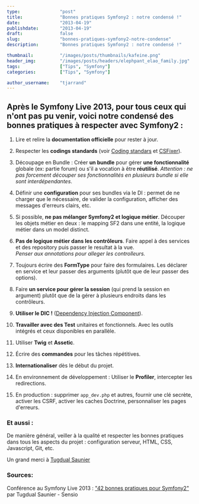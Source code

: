 ```yaml
---
type:               "post"
title:              "Bonnes pratiques Symfony2 : notre condensé !"
date:               "2013-04-19"
publishdate:        "2013-04-19"
draft:              false
slug:               "bonnes-pratiques-symfony2-notre-condense"
description:        "Bonnes pratiques Symfony2 : notre condensé !"

thumbnail:          "/images/posts/thumbnails/kafeine.png"
header_img:         "/images/posts/headers/elephpant_elao_family.jpg"
tags:               ["Tips", "Symfony"]
categories:         ["Tips", "Symfony"]

author_username:    "tjarrand"
---
```


## Après le Symfony Live 2013, pour tous ceux qui n'ont pas pu venir, voici notre condensé des bonnes pratiques à respecter avec Symfony2 :

 1. Lire et relire la **documentation officielle** pour rester à jour.

 2. Respecter les **codings standards** (voir <a title="Coding Standards" href="http://symfony.com/doc/master/contributing/code/standards.html" target="_blank">Coding standars</a> et <a title="PHP Coding Standards Fixer" href="http://cs.sensiolabs.org/" target="_blank">CSFixer</a>).

 3. Découpage en Bundle : Créer **un bundle** pour gérer **une fonctionnalité** globale (ex: partie forum) ou s'il a vocation à être **réutilisé**. *Attention : ne pas forcement découper ses fonctionnalités en plusieurs bundle si elle sont interdépendantes*.

 4. Définir une **configuration** pour ses bundles via le DI : permet de ne charger que le nécessaire, de valider la configuration, afficher des messages d'erreurs clairs, etc.

 5. Si possible, **ne pas mélanger Symfony2 et logique métier**. Découper les objets métier en deux : le mapping SF2 dans une entité, la logique métier dans un model distinct.

 6. **Pas de logique métier dans les contrôleurs**. Faire appel à des services et des repository puis passer le resultat à la vue.<br /> *Penser aux annotations pour alleger les controlleurs.*

 7. Toujours écrire des **FormType** pour faire des formulaires. Les déclarer en service et leur passer des arguments (plutôt que de leur passer des options).

 8. Faire **un service pour gérer la session** (qui prend la session en argument) plutôt que de la gérer à plusieurs endroits dans les contrôleurs.

 9. **Utiliser le DIC !** (<a title="The Dependency Injection Component" href="http://symfony.com/doc/current/components/dependency_injection/index.html" target="_blank">Dependency Injection Component</a>).

 10. **Travailler avec des Test** unitaires et fonctionnels. Avec les outils intégrés et ceux disponibles en parallèle.

 11. Utiliser **Twig** et **Assetic**.

 12. Écrire des **commandes** pour les tâches répétitives.

 13. **Internationaliser** dès le début du projet.

 14. En environnement de développement : Utiliser le **Profiler**, intercepter les redirections.

 15. En production : supprimer `app_dev.php` et autres, fournir une clé secrète, activer les CSRF, activer les caches Doctrine, personnaliser les pages d'erreurs.

### Et aussi :

De manière général, veiller à la qualité et respecter les bonnes pratiques dans tous les aspects du projet : configuration serveur, HTML, CSS, Javascript, Git, etc.

Un grand merci à <a href="https://connect.sensiolabs.com/profile/tucksaun" target="_blank">Tugdual Saunier</a>

### Sources:

Conférence au Symfony Live 2013 : <a href="https://speakerdeck.com/tucksaun/42-bonnes-pratique-pour-symfony2" target="_blank">"42 bonnes pratiques pour Symfony2"</a> par Tugdual Saunier - Sensio
